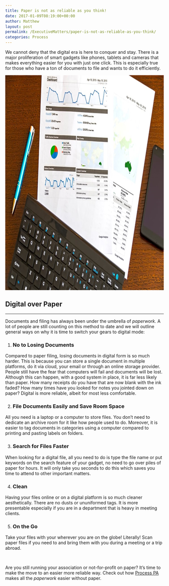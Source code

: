 ```yaml
---
title: Paper is not as reliable as you think!
date: 2017-01-09T08:19:00+00:00
author: Matthew
layout: post
permalink: /ExecutiveMatters/paper-is-not-as-reliable-as-you-think/
categories: Process
---
```

We cannot deny that the digital era is here to conquer and stay. There is a major proliferation of smart gadgets like phones, tablets and cameras that makes everything easier for you with just one click. This is especially true for those who have a ton of documents to file and wants to do it efficiently. 

 <img title="digital paper" class="img-fluid" alt="digital paper" src="/content/posts/digital-paper.jpg" width="1024" height="683" />

## Digital over Paper

**** 

Documents and filing has always been under the umbrella of _paperwork_. A lot of people are still counting on this method to date and we will outline general ways on why it is time to switch your gears to digital mode: 

  1. ### No to Losing Documents

Compared to paper filing, losing documents in digital form is so much harder. This is because you can store a single document in multiple platforms, do it via cloud, your email or through an online storage provider. People still have the fear that computers will fail and documents will be lost. Although this can happen, with a good system in place, it is far less likely than paper. How many receipts do you have that are now blank with the ink faded? How many times have you looked for notes you jointed down on paper? Digital is more reliable, albeit for most less comfortable. 

<ol start="2">
  <li>
    <h3>
      File Documents Easily and Save Room Space
    </h3>
  </li>
</ol>

All you need is a laptop or a computer to store files. You don’t need to dedicate an archive room for it like how people used to do. Moreover, it is easier to tag documents in categories using a computer compared to printing and pasting labels on folders. 

<ol start="3">
  <li>
    <h3>
      Search for Files Faster
    </h3>
  </li>
</ol>

When looking for a digital file, all you need to do is type the file name or put keywords on the search feature of your gadget, no need to go over piles of paper for hours. It will only take you seconds to do this which saves you time to attend to other important matters. 

<ol start="4">
  <li>
    <h3>
      Clean
    </h3>
  </li>
</ol>

Having your files online or on a digital platform is so much cleaner aesthetically. There are no dusts or ununiformed tags. It is more presentable especially if you are in a department that is heavy in meeting clients. 

<ol start="5">
  <li>
    <h3>
      On the Go
    </h3>
  </li>
</ol>

Take your files with your wherever you are on the globe! Literally! Scan paper files if you need to and bring them with you during a meeting or a trip abroad.

&nbsp;

Are you still running your association or not-for-profit on paper? It’s time to make the move to an easier more reliable way. Check out how <a href="http://processpa.com/" target="_blank">Process PA</a> makes all the _paperwork_ easier without paper.
